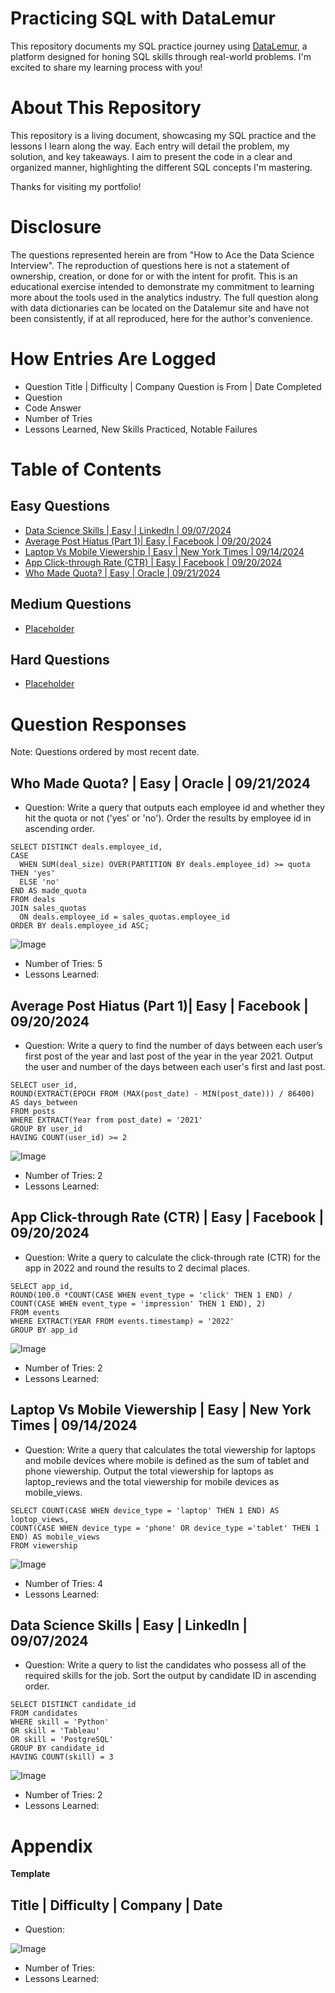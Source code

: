 # Practicing SQL with DataLemur
This repository documents my SQL practice journey using [DataLemur](https://datalemur.com), a platform designed for honing SQL skills through real-world problems. I'm excited to share my learning process with you!
# About This Repository
This repository is a living document, showcasing my SQL practice and the lessons I learn along the way. Each entry will detail the problem, my solution, and key takeaways. I aim to present the code in a clear and organized manner, highlighting the different SQL concepts I'm mastering.

Thanks for visiting my portfolio!
# Disclosure
The questions represented herein are from "How to Ace the Data Science Interview". The reproduction of questions here is not a statement of ownership, creation, or done for or with the intent for profit. This is an educational exercise intended to demonstrate my commitment to learning more about the tools used in the analytics industry. The full question along with data dictionaries can be located on the Datalemur site and have not been consistently, if at all reproduced, here for the author's convenience.
# How Entries Are Logged
- Question Title | Difficulty | Company Question is From | Date Completed
- Question
- Code Answer
- Number of Tries
- Lessons Learned, New Skills Practiced, Notable Failures
# Table of Contents  

## Easy Questions
- [Data Science Skills | Easy | LinkedIn | 09/07/2024](https://github.com/Aniruddhsinh04/SQL_Practice_Datalemur#data-science-skills--easy--linkedin--10122022)
- [Average Post Hiatus (Part 1)| Easy | Facebook | 09/20/2024](https://github.com/Aniruddhsinh04/SQL_Practice_Datalemur#data-science-skills--easy--linkedin--10122022)
- [Laptop Vs Mobile Viewership | Easy | New York Times | 09/14/2024](https://github.com/Aniruddhsinh04/SQL_Practice_Datalemur/blob/main/README.md#laptop-vs-mobile-viewership--easy--new-york-times--10172022)
- [App Click-through Rate (CTR) | Easy | Facebook | 09/20/2024](https://github.com/Aniruddhsinh04/SQL_Practice_Datalemur#data-science-skills--easy--linkedin--10122022)
- [Who Made Quota? | Easy | Oracle | 09/21/2024](https://github.com/Aniruddhsinh04/SQL_Practice_Datalemur/blob/main/README.md#who-made-quota--easy--oracle--09212024)

## Medium Questions
- [Placeholder]()

## Hard Questions
- [Placeholder]()

# Question Responses
Note: Questions ordered by most recent date.

## Who Made Quota? | Easy | Oracle | 09/21/2024
- Question: Write a query that outputs each employee id and whether they hit the quota or not ('yes' or 'no'). Order the results by employee id in ascending order.
````
SELECT DISTINCT deals.employee_id,
CASE 
  WHEN SUM(deal_size) OVER(PARTITION BY deals.employee_id) >= quota THEN 'yes' 
  ELSE 'no'
END AS made_quota
FROM deals
JOIN sales_quotas
  ON deals.employee_id = sales_quotas.employee_id
ORDER BY deals.employee_id ASC;
````
![Image](path)
- Number of Tries: 5
- Lessons Learned: 

## Average Post Hiatus (Part 1)| Easy | Facebook | 09/20/2024
- Question: Write a query to find the number of days between each user’s first post of the year and last post of the year in the year 2021. Output the user and number of the days between each user's first and last post.
````
SELECT user_id,
ROUND(EXTRACT(EPOCH FROM (MAX(post_date) - MIN(post_date))) / 86400) AS days_between 
FROM posts
WHERE EXTRACT(Year from post_date) = '2021'
GROUP BY user_id
HAVING COUNT(user_id) >= 2
````
![Image](path)
- Number of Tries: 2
- Lessons Learned:

## App Click-through Rate (CTR) | Easy | Facebook | 09/20/2024
- Question: Write a query to calculate the click-through rate (CTR) for the app in 2022 and round the results to 2 decimal places.
````
SELECT app_id,
ROUND(100.0 *COUNT(CASE WHEN event_type = 'click' THEN 1 END) / COUNT(CASE WHEN event_type = 'impression' THEN 1 END), 2)
FROM events
WHERE EXTRACT(YEAR FROM events.timestamp) = '2022'
GROUP BY app_id
````
![Image](path)
- Number of Tries: 2
- Lessons Learned:

## Laptop Vs Mobile Viewership | Easy | New York Times | 09/14/2024
- Question: Write a query that calculates the total viewership for laptops and mobile devices where mobile is defined as the sum of tablet and phone viewership. Output the total viewership for laptops as laptop_reviews and the total viewership for mobile devices as mobile_views.
````
SELECT COUNT(CASE WHEN device_type = 'laptop' THEN 1 END) AS loptop_views,
COUNT(CASE WHEN device_type = 'phone' OR device_type ='tablet' THEN 1 END) AS mobile_views
FROM viewership
````
![Image](path)
- Number of Tries: 4
- Lessons Learned:

## Data Science Skills | Easy | LinkedIn | 09/07/2024
- Question: Write a query to list the candidates who possess all of the required skills for the job. Sort the output by candidate ID in ascending order.
````
SELECT DISTINCT candidate_id 
FROM candidates
WHERE skill = 'Python'
OR skill = 'Tableau'
OR skill = 'PostgreSQL'
GROUP BY candidate_id
HAVING COUNT(skill) = 3
````
![Image](path)
- Number of Tries: 2
- Lessons Learned:

# Appendix

**Template**

## Title | Difficulty | Company | Date
- Question: 

![Image](Path)

- Number of Tries:
- Lessons Learned: 
